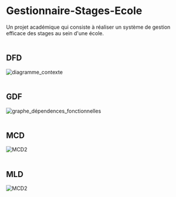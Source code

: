 # Gestionnaire-Stages-Ecole
Un projet académique qui consiste à réaliser un système de gestion efficace des stages au sein d'une école.
<br><br>
## DFD
![diagramme_contexte](https://github.com/MYassineBoum/Gestionnaire-Stages-Ecole/assets/115194839/5de72002-3bcf-4b3b-b536-4061c552a50a)
<br><br>
## GDF
![graphe_dépendences_fonctionnelles](https://github.com/MYassineBoum/Gestionnaire-Stages-Ecole/assets/115194839/16d3eb63-b14a-4cb7-b582-cfb4584e44b5)
<br><br>
## MCD
![MCD2](https://github.com/MYassineBoum/Gestionnaire-Stages-Ecole/assets/115194839/e6d88ef1-919a-4732-9057-44cf7034073a)
<br><br>
## MLD
![MCD2](https://github.com/MYassineBoum/Gestionnaire-Stages-Ecole/assets/115194839/cf27d54f-7d33-489e-8df6-1c8df9417d05)


